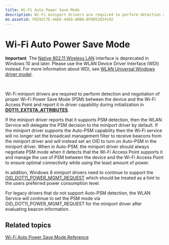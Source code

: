 ```yaml
---
title: Wi-Fi Auto Power Save Mode
description: Wi-Fi miniport drivers are required to perform detection and negotiation of proper Wi-Fi Power Save Mode (PSM) between the device and the Wi-Fi Access Point and report it in driver capability during initialization in DOT11\_EXTSTA\_ATTRIBUTES.Windows 8 miniport drivers need to continue to support the OID\_DOT11\_POWER\_MGMT\_REQUEST which should be treated as a hint to the users preferred power consumption level.
ms.assetid: F8292C7E-4AEE-44E8-88BA-BF0D52654192
---
```


# Wi-Fi Auto Power Save Mode


**Important**  The [Native 802.11 Wireless LAN](native-802-11-wireless-lan4.md) interface is deprecated in Windows 10 and later. Please use the WLAN Device Driver Interface (WDI) instead. For more information about WDI, see [WLAN Universal Windows driver model](wifi-universal-driver-model.md).

 

Wi-Fi miniport drivers are required to perform detection and negotiation of proper Wi-Fi Power Save Mode (PSM) between the device and the Wi-Fi Access Point and report it in driver capability during initialization in [**DOT11\_EXTSTA\_ATTRIBUTES**](https://msdn.microsoft.com/library/windows/hardware/ff547688).

If the miniport driver reports that it supports PSM detection, then the WLAN Service will delegate the PSM decision to the miniport driver by default. If the miniport driver supports the Auto-PSM capability then the Wi-Fi service will no longer set the broadcast management filter to receive beacons from the miniport driver and will instead set an OID to turn on Auto-PSM in the miniport driver. When in Auto-PSM, the miniport driver should always negotiate PSM mode when it detects that the Wi-Fi Access Point supports it and manage the use of PSM between the device and the Wi-Fi Access Point to ensure optimal connectivity while using the least amount of power.

In addition, Windows 8 miniport drivers need to continue to support the [OID\_DOT11\_POWER\_MGMT\_REQUEST](https://msdn.microsoft.com/library/windows/hardware/ff569402) which should be treated as a hint to the users preferred power consumption level.

For legacy drivers that do not support Auto-PSM detection, the WLAN Service will continue to set the PSM mode via OID\_DOT11\_POWER\_MGMT\_REQUEST for the miniport driver after evaluating beacon information.

## Related topics


[Wi-Fi Auto Power Save Mode Reference](https://msdn.microsoft.com/library/windows/hardware/hh440283)

 

 






